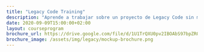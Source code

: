 ```yaml
---
title: "Legacy Code Training"
description: "Aprende a trabajar sobre un proyecto de Legacy Code sin miedo a romper todo el sistema."
date: 2020-09-09T15:00:00+02:00
layout: courseprogram
brochure_url: https://drive.google.com/file/d/1U1TrQXU0pv2IBOAbS97bpZR0_TeEJOhN/view?usp=sharing
brochure_image: /assets/img/legacy/mockup-brochure.png
---
```

